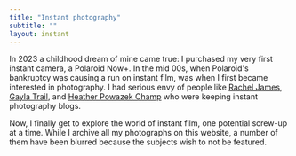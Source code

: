 ```yaml
---
title: "Instant photography"
subtitle: ""
layout: instant
---
```

In 2023 a childhood dream of mine came true: I purchased my very first instant camera, a Polaroid Now+. In the mid 00s, when Polaroid's bankruptcy was causing a run on instant film, was when I first became interested in photography. I had serious envy of people like [Rachel James](https://web.archive.org/web/20080811190236/http://www.aandedijk.com/), [Gayla Trail](http://www.makinghappy.com/), and [Heather Powazek Champ](https://web.archive.org/web/20050420005925/http://www.hchamp.com/) who were keeping instant photography blogs.

Now, I finally get to explore the world of instant film, one potential screw-up at a time. While I archive all my photographs on this website, a number of them have been blurred because the subjects wish to not be featured.